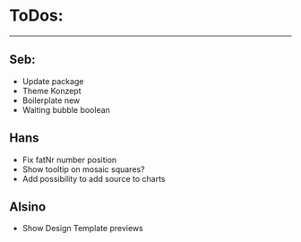 # ToDos:
---

## Seb:
- Update package
- Theme Konzept
- Boilerplate new
- Waiting bubble boolean

## Hans
- Fix fatNr number position
- Show tooltip on mosaic squares?
- Add possibility to add source to charts

## Alsino
- Show Design Template previews

